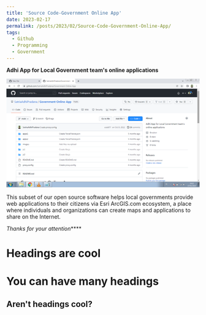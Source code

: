```yaml
---
title: 'Source Code-Government Online App'
date: 2023-02-17
permalink: /posts/2023/02/Source-Code-Government-Online-App/
tags:
  - Github
  - Programming
  - Government
---
```


**Adhi App for Local Government team's online applications**


![Editing a markdown file](/images/Screen-1.png)


This subset of our open source software helps local governments provide web applications to their citizens via Esri ArcGIS.com ecosystem, a place where individuals and organizations can create maps and applications to share on the Internet.

_Thanks for your attention_****

Headings are cool
======

You can have many headings
======

Aren't headings cool?
------
